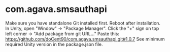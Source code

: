 # com.agava.smsauthapi
 
Make sure you have standalone Git installed first. Reboot after installation.
In Unity, open "Window" -> "Package Manager".
Click the "+" sign on top left corner -> "Add package from git URL..."
Paste this: https://github.com/doCent90/com.agava.smsauthapi.git#1.0.7
See minimum required Unity version in the package.json file.

